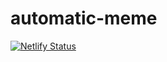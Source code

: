 # automatic-meme
[![Netlify Status](https://api.netlify.com/api/v1/badges/f5c72f17-cdcb-49be-8cf4-0a62c2d8cc89/deploy-status)](https://app.netlify.com/sites/raduciurca/deploys)
